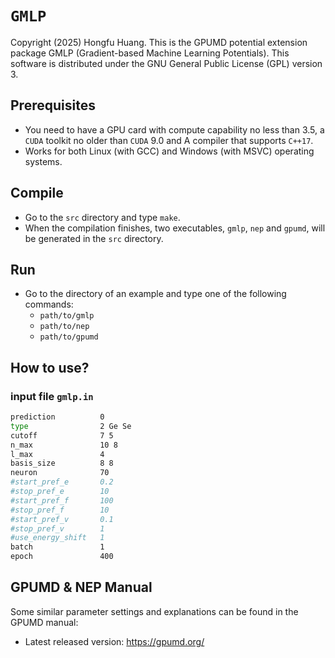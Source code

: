 <!-- <div align="left">
<img src="./logo/logo-main-arctic.png" width = "25%" />
</div> -->

# `GMLP`

Copyright (2025) Hongfu Huang.
This is the GPUMD potential extension package GMLP (Gradient-based Machine Learning Potentials).
This software is distributed under the GNU General Public License (GPL) version 3.

## Prerequisites

* You need to have a GPU card with compute capability no less than 3.5, a `CUDA` toolkit no older than `CUDA` 9.0 and A compiler that supports `C++17`.
* Works for both Linux (with GCC) and Windows (with MSVC) operating systems. 

## Compile
* Go to the `src` directory and type `make`.
* When the compilation finishes, two executables, `gmlp`, `nep` and `gpumd`, will be generated in the `src` directory. 

## Run
* Go to the directory of an example and type one of the following commands:
  * `path/to/gmlp`
  * `path/to/nep`
  * `path/to/gpumd`

## How to use?
### input file `gmlp.in`
```bash
prediction          0
type                2 Ge Se
cutoff              7 5
n_max               10 8
l_max               4 
basis_size          8 8
neuron              70
#start_pref_e       0.2
#stop_pref_e        10
#start_pref_f       100
#stop_pref_f        10
#start_pref_v       0.1
#stop_pref_v        1
#use_energy_shift   1
batch               1
epoch               400
```
## GPUMD & NEP Manual
Some similar parameter settings and explanations can be found in the GPUMD manual:
* Latest released version: https://gpumd.org/
